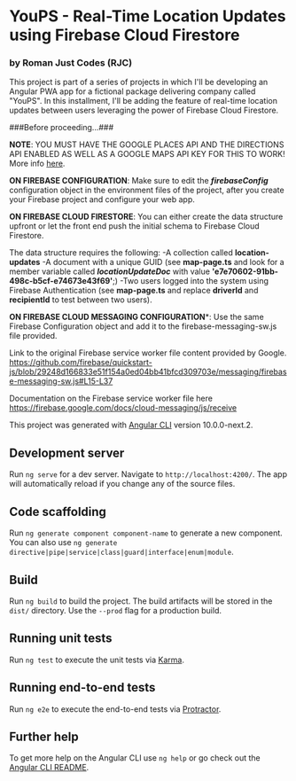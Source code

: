 # YouPS - Real-Time Location Updates using Firebase Cloud Firestore
### by Roman Just Codes (RJC)

This project is part of a series of projects in which I'll be developing an Angular PWA app for a fictional package delivering company called "YouPS". In this installment, I'll be adding the feature of real-time location updates between users leveraging the power of Firebase Cloud Firestore.

###Before proceeding...###

**NOTE**: YOU MUST HAVE THE GOOGLE PLACES API AND THE DIRECTIONS API ENABLED AS WELL AS A GOOGLE MAPS API KEY FOR THIS TO WORK! More info [here](https://cloud.google.com/maps-platform/routes/?utm_source=google&utm_medium=cpc&utm_campaign=FY18-Q2-global-demandgen-paidsearchonnetworkhouseads-cs-maps_contactsal_saf&utm_content=text-ad-none-none-DEV_c-CRE_289050149247-ADGP_Hybrid+%7C+AW+SEM+%7C+BKWS+~+Google+Maps+Routes+API-KWID_43700038883964686-aud-581578347266:kwd-569137409002-userloc_9001895&utm_term=KW_google%20routes%20api-ST_google+routes+api&gclid=Cj0KCQjwk8b7BRCaARIsAARRTL5UrZgouD8GIumbNRbHSMrxUVO5nvEiZMh62UmY0jn0kvkVuuffwdcaApVaEALw_wcB).

**ON FIREBASE CONFIGURATION**: Make sure to edit the ***firebaseConfig*** configuration object in the environment files of the project, after you create your Firebase project and configure your web app.

**ON FIREBASE CLOUD FIRESTORE**: You can either create the data structure upfront or let the front end push the initial schema to Firebase Cloud Firestore.

The data structure requires the following:
-A collection called **location-updates**
-A document with a unique GUID (see **map-page.ts** and look for a member variable called ***locationUpdateDoc*** with value **'e7e70602-91bb-498c-b5cf-e74673e43f69'**;)
-Two users logged into the system using Firebase Authentication (see **map-page.ts** and replace **driverId** and **recipientId** to test between two users).

**ON FIREBASE CLOUD MESSAGING CONFIGURATION***: Use the same Firebase Configuration object and add it to the firebase-messaging-sw.js file provided.

Link to the original Firebase service worker file content provided by Google.
https://github.com/firebase/quickstart-js/blob/29248d166833e51f154a0ed04bb41bfcd309703e/messaging/firebase-messaging-sw.js#L15-L37

Documentation on the Firebase service worker file here
https://firebase.google.com/docs/cloud-messaging/js/receive


This project was generated with [Angular CLI](https://github.com/angular/angular-cli) version 10.0.0-next.2.

## Development server

Run `ng serve` for a dev server. Navigate to `http://localhost:4200/`. The app will automatically reload if you change any of the source files.

## Code scaffolding

Run `ng generate component component-name` to generate a new component. You can also use `ng generate directive|pipe|service|class|guard|interface|enum|module`.

## Build

Run `ng build` to build the project. The build artifacts will be stored in the `dist/` directory. Use the `--prod` flag for a production build.

## Running unit tests

Run `ng test` to execute the unit tests via [Karma](https://karma-runner.github.io).

## Running end-to-end tests

Run `ng e2e` to execute the end-to-end tests via [Protractor](http://www.protractortest.org/).

## Further help

To get more help on the Angular CLI use `ng help` or go check out the [Angular CLI README](https://github.com/angular/angular-cli/blob/master/README.md).
